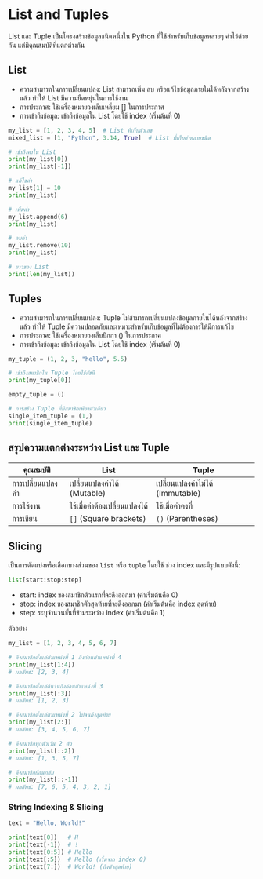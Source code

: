 # List and Tuples
List และ Tuple เป็นโครงสร้างข้อมูลชนิดหนึ่งใน Python ที่ใช้สำหรับเก็บข้อมูลหลายๆ ค่าไว้ด้วยกัน แต่มีคุณสมบัติที่แตกต่างกัน

## List
- ความสามารถในการเปลี่ยนแปลง: List สามารถเพิ่ม ลบ หรือแก้ไขข้อมูลภายในได้หลังจากสร้างแล้ว ทำให้ List มีความยืดหยุ่นในการใช้งาน
- การประกาศ: ใช้เครื่องหมายวงเล็บเหลี่ยม [] ในการประกาศ
- การเข้าถึงข้อมูล: เข้าถึงข้อมูลใน List โดยใช้ index (เริ่มต้นที่ 0)


```py linenums="1"
my_list = [1, 2, 3, 4, 5]  # List ที่เก็บตัวเลข
mixed_list = [1, "Python", 3.14, True]  # List ที่เก็บค่าหลายชนิด

# เข้าถึงค่าใน List
print(my_list[0])
print(my_list[-1])

# แก้ไขค่า
my_list[1] = 10
print(my_list)

# เพิ่มค่า
my_list.append(6)
print(my_list)

# ลบค่า
my_list.remove(10)
print(my_list)

# ยาวของ List
print(len(my_list))
```

## Tuples
- ความสามารถในการเปลี่ยนแปลง: Tuple ไม่สามารถเปลี่ยนแปลงข้อมูลภายในได้หลังจากสร้างแล้ว ทำให้ Tuple มีความปลอดภัยและเหมาะสำหรับเก็บข้อมูลที่ไม่ต้องการให้มีการแก้ไข
- การประกาศ: ใช้เครื่องหมายวงเล็บปีกกา () ในการประกาศ
- การเข้าถึงข้อมูล: เข้าถึงข้อมูลใน List โดยใช้ index (เริ่มต้นที่ 0)

```py linenums="1"
my_tuple = (1, 2, 3, "hello", 5.5)

# เข้าถึงสมาชิกใน Tuple โดยใช้ดัชนี
print(my_tuple[0])

empty_tuple = ()

# การสร้าง Tuple ที่มีสมาชิกเพียงตัวเดียว
single_item_tuple = (1,)
print(single_item_tuple)
```


## สรุปความแตกต่างระหว่าง List และ Tuple

| คุณสมบัติ        | **List**                       | **Tuple**                     |
|-------------------|--------------------------------|--------------------------------|
| การเปลี่ยนแปลงค่า | เปลี่ยนแปลงค่าได้ (Mutable)   | เปลี่ยนแปลงค่าไม่ได้ (Immutable) |
| การใช้งาน         | ใช้เมื่อค่าต้องเปลี่ยนแปลงได้ | ใช้เมื่อค่าคงที่             |
| การเขียน          | `[]` (Square brackets)        | `()` (Parentheses)            |


## Slicing

เป็นการตัดแบ่งหรือเลือกบางส่วนของ `list` หรือ `tuple` โดยใช้ ช่วง index และมีรูปแบบดังนี้:

```py
list[start:stop:step]
```

- start: index ของสมาชิกตัวแรกที่จะดึงออกมา (ค่าเริ่มต้นคือ 0)
- stop: index ของสมาชิกตัวสุดท้ายที่จะดึงออกมา (ค่าเริ่มต้นคือ index สุดท้าย)
- step: ระบุจำนวนขั้นที่ข้ามระหว่าง index (ค่าเริ่มต้นคือ 1)

ตัวอย่าง
```py linenums="1"
my_list = [1, 2, 3, 4, 5, 6, 7]

# ดึงสมาชิกตั้งแต่ตำแหน่งที่ 1 ถึงก่อนตำแหน่งที่ 4
print(my_list[1:4])
# ผลลัพธ์: [2, 3, 4]

# ดึงสมาชิกตั้งแต่ต้นจนถึงก่อนตำแหน่งที่ 3
print(my_list[:3])
# ผลลัพธ์: [1, 2, 3]

# ดึงสมาชิกตั้งแต่ตำแหน่งที่ 2 ไปจนถึงสุดท้าย
print(my_list[2:])
# ผลลัพธ์: [3, 4, 5, 6, 7]

# ดึงสมาชิกทุกตัวเว้น 2 ตัว
print(my_list[::2])
# ผลลัพธ์: [1, 3, 5, 7]

# ดึงสมาชิกย้อนกลับ
print(my_list[::-1])
# ผลลัพธ์: [7, 6, 5, 4, 3, 2, 1]
```

### String Indexing & Slicing

```py linenums="1"
text = "Hello, World!"

print(text[0])   # H
print(text[-1])  # !
print(text[0:5]) # Hello
print(text[:5])  # Hello (เริ่มจาก index 0)
print(text[7:])  # World! (ถึงตัวสุดท้าย)
```